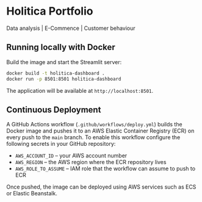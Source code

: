 # Holitica Portfolio
Data analysis | E-Commence | Customer behaviour

## Running locally with Docker

Build the image and start the Streamlit server:

```bash
docker build -t holitica-dashboard .
docker run -p 8501:8501 holitica-dashboard
```

The application will be available at `http://localhost:8501`.

## Continuous Deployment

A GitHub Actions workflow (`.github/workflows/deploy.yml`) builds the Docker
image and pushes it to an AWS Elastic Container Registry (ECR) on every push to
the `main` branch. To enable this workflow configure the following secrets in
your GitHub repository:

- `AWS_ACCOUNT_ID` – your AWS account number
- `AWS_REGION` – the AWS region where the ECR repository lives
- `AWS_ROLE_TO_ASSUME` – IAM role that the workflow can assume to push to ECR

Once pushed, the image can be deployed using AWS services such as ECS or
Elastic Beanstalk.
